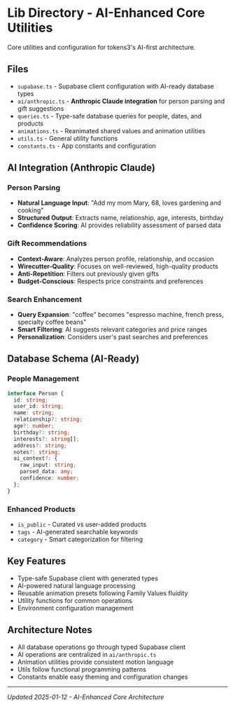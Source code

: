 # Lib Directory - AI-Enhanced Core Utilities

Core utilities and configuration for tokens3's AI-first architecture.

## Files
- `supabase.ts` - Supabase client configuration with AI-ready database types
- `ai/anthropic.ts` - **Anthropic Claude integration** for person parsing and gift suggestions
- `queries.ts` - Type-safe database queries for people, dates, and products
- `animations.ts` - Reanimated shared values and animation utilities
- `utils.ts` - General utility functions
- `constants.ts` - App constants and configuration

## AI Integration (Anthropic Claude)

### Person Parsing
- **Natural Language Input**: "Add my mom Mary, 68, loves gardening and cooking"
- **Structured Output**: Extracts name, relationship, age, interests, birthday
- **Confidence Scoring**: AI provides reliability assessment of parsed data

### Gift Recommendations
- **Context-Aware**: Analyzes person profile, relationship, and occasion
- **Wirecutter-Quality**: Focuses on well-reviewed, high-quality products
- **Anti-Repetition**: Filters out previously given gifts
- **Budget-Conscious**: Respects price constraints and preferences

### Search Enhancement
- **Query Expansion**: "coffee" becomes "espresso machine, french press, specialty coffee beans"
- **Smart Filtering**: AI suggests relevant categories and price ranges
- **Personalization**: Considers user's past searches and preferences

## Database Schema (AI-Ready)

### People Management
```typescript
interface Person {
  id: string;
  user_id: string;
  name: string;
  relationship?: string;
  age?: number;
  birthday?: string;
  interests?: string[];
  address?: string;
  notes?: string;
  ai_context?: {
    raw_input: string;
    parsed_data: any;
    confidence: number;
  };
}
```

### Enhanced Products
- `is_public` - Curated vs user-added products
- `tags` - AI-generated searchable keywords
- `category` - Smart categorization for filtering

## Key Features
- Type-safe Supabase client with generated types
- AI-powered natural language processing
- Reusable animation presets following Family Values fluidity
- Utility functions for common operations
- Environment configuration management

## Architecture Notes
- All database operations go through typed Supabase client
- AI operations are centralized in `ai/anthropic.ts`
- Animation utilities provide consistent motion language
- Utils follow functional programming patterns
- Constants enable easy theming and configuration changes

---
*Updated 2025-01-12 - AI-Enhanced Core Architecture*